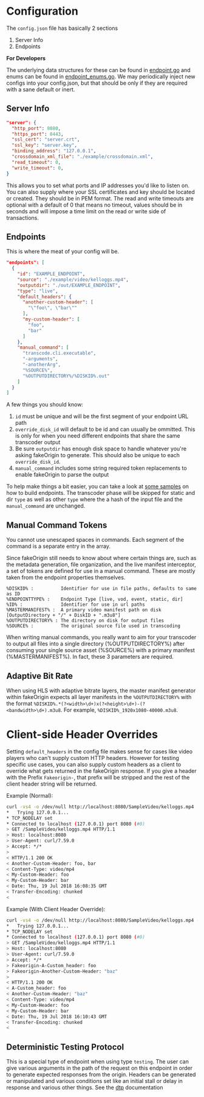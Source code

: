 <!--
    Licensed to the Apache Software Foundation (ASF) under one
    or more contributor license agreements.  See the NOTICE file
    distributed with this work for additional information
    regarding copyright ownership.  The ASF licenses this file
    to you under the Apache License, Version 2.0 (the
    "License"); you may not use this file except in compliance
    with the License.  You may obtain a copy of the License at

      http://www.apache.org/licenses/LICENSE-2.0

    Unless required by applicable law or agreed to in writing,
    software distributed under the License is distributed on an
    "AS IS" BASIS, WITHOUT WARRANTIES OR CONDITIONS OF ANY
    KIND, either express or implied.  See the License for the
    specific language governing permissions and limitations
    under the License.
-->
# Configuration
The `config.json` file has basically 2 sections
1. Server Info
2. Endpoints

**For Developers**

The underlying data structures for these can be found in [endpoint.go](../endpoint/endpoint.go) and enums can be found in [endpoint_enums.go](../endpoint/endpoint_enums.go).  We may periodically inject new configs into your config.json, but that should be only if they are required with a sane default or inert.

## Server Info
```json
"server": {
  "http_port": 8080,
  "https_port": 8443,
  "ssl_cert": "server.crt",
  "ssl_key": "server.key",
  "binding_address": "127.0.0.1",
  "crossdomain_xml_file": "./example/crossdomain.xml",
  "read_timeout": 0,
  "write_timeout": 0,
}
```
This allows you to set what ports and IP addresses you'd like to listen on.  You can also supply where your SSL certificates and key should be located or created.  They should be in PEM format. The read and write timeouts are optional with a default of 0 that means no timeout, values should be in seconds and will impose a time limit on the read or write side of transactions.

## Endpoints
This is where the meat of your config will be.
```json
"endpoints": [
  {
    "id": "EXAMPLE_ENDPOINT",
    "source": "./example/video/kelloggs.mp4",
    "outputdir": "./out/EXAMPLE_ENDPOINT",
    "type": "live",
    "default_headers": {
      "another-custom-header": [
        "\"foo\", \"bar\""
      ],
      "my-custom-header": [
        "foo",
        "bar"
      ]
    },
    "manual_command": [
      "transcode.cli.executable",
      "-arguments",
      "-anotherArg",
      "%SOURCE%",
      "%OUTPUTDIRECTORY%/%DISKID%.out"
    ]
  }
]
```
A few things you should know:
1. `id` must be unique and will be the first segment of your endpoint URL path
2. `override_disk_id` will default to be id and can usually be ommitted.  This is only for when you need different endpoints that share the same transcoder output
3. Be sure `outputdir` has enough disk space to handle whatever you're asking fakeOrigin to generate.  This should also be unique to each `override_disk_id`.
4. `manual_command` includes some string required token replacements to enable fakeOrigin to parse the output

To help make things a bit easier, you can take a look at [some samples](./Endpoint.Examples.md) on how to build endpoints.
The transcoder phase will be skipped for static and dir `type` as well as other `type` where the a hash of the input file and the `manual_command` are unchanged.

## Manual Command Tokens
You cannot use unescaped spaces in commands.  Each segment of the command is a separate entry in the array.

Since fakeOrigin still needs to know about where certain things are, such as the metadata generation, file organization, and the live manifest interceptor, a set of tokens are defined for use in a manual command.  These are mostly taken from the endpoint properties themselves.
```
%DISKID% :          Identifier for use in file paths, defaults to same as ID
%ENDPOINTTYPE% :    Endpoint Type [live, vod, event, static, dir]
%ID% :              Identifier for use in url paths
%MASTERMANIFEST% :  A primary video manifest path on disk [OutputDirectory + "/" + DiskID + ".m3u8"]
%OUTPUTDIRECTORY% : The directory on disk for output files
%SOURCE% :          The original source file used in transcoding
```
When writing manual commands, you really want to aim for your transcoder to output all files into a single directory (%OUTPUTDIRECTORY%) after consuming your single source asset (%SOURCE%) with a primary manifest (%MASTERMANIFEST%).  In fact, these 3 parameters are required.

## Adaptive Bit Rate
When using HLS with adaptive bitrate layers, the master manifest generator within fakeOrigin expects all layer manifests in the `%OUTPUTDIRECTORY%` with the format `%DISKID%.*(?<width>\d+)x(?<height>\d+)-(?<bandwidth>\d+).m3u8`.  For example, `%DISKID%_1920x1080-40000.m3u8`.

# Client-side Header Overrides
Setting `default_headers` in the config file makes sense for cases like video players who can't supply custom HTTP headers.  However for testing specific use cases, you can also supply custom headers as a client to override what gets returned in the fakeOrigin response.  If you give a header with the Prefix `Fakeorigin-`, that prefix will be stripped and the rest of the client header string will be returned.

Example (Normal):
```bash session
curl -vs4 -o /dev/null http://localhost:8080/SampleVideo/kelloggs.mp4
*   Trying 127.0.0.1...
* TCP_NODELAY set
* Connected to localhost (127.0.0.1) port 8080 (#0)
> GET /SampleVideo/kelloggs.mp4 HTTP/1.1
> Host: localhost:8080
> User-Agent: curl/7.59.0
> Accept: */*
>
< HTTP/1.1 200 OK
< Another-Custom-Header: foo, bar
< Content-Type: video/mp4
< My-Custom-Header: foo
< My-Custom-Header: bar
< Date: Thu, 19 Jul 2018 16:08:35 GMT
< Transfer-Encoding: chunked
<
```
Example (With Client Header Override):
```bash session
curl -vs4 -o /dev/null http://localhost:8080/SampleVideo/kelloggs.mp4 -H 'Fakeorigin-A-Custom_header: foo' -H 'fakeOrigin-Another-Custom-Header: "baz"'
*   Trying 127.0.0.1...
* TCP_NODELAY set
* Connected to localhost (127.0.0.1) port 8080 (#0)
> GET /SampleVideo/kelloggs.mp4 HTTP/1.1
> Host: localhost:8080
> User-Agent: curl/7.59.0
> Accept: */*
> Fakeorigin-A-Custom_header: foo
> Fakeorigin-Another-Custom-Header: "baz"
>
< HTTP/1.1 200 OK
< A-Custom_header: foo
< Another-Custom-Header: "baz"
< Content-Type: video/mp4
< My-Custom-Header: foo
< My-Custom-Header: bar
< Date: Thu, 19 Jul 2018 16:10:43 GMT
< Transfer-Encoding: chunked
<
```
## Deterministic Testing Protocol
This is a special type of endpoint when using type `testing`. The user can give various arguments in the path of the request on this endpoint in order to generate expected responses from the origin. Headers can be generated or manipulated and various conditions set like an initial stall or delay in response and various other things. See the [dtp](./docs/Testing.md) documentation